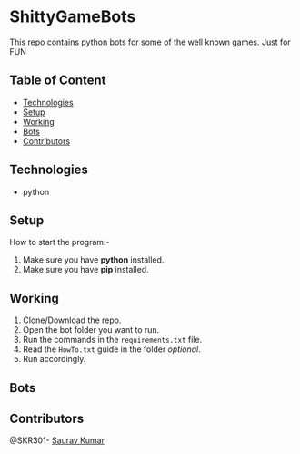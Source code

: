 # ShittyGameBots
This repo contains python bots for some of the well known games. Just for FUN

  ## Table of Content
  - [Technologies](#technologies)
  - [Setup](#setup)
  - [Working](#working)
  - [Bots](#bots)
  - [Contributors](#contributors)
  
  ## Technologies
  - python
  
  ## Setup
  How to start the program:-
  1. Make sure you have **python** installed.
  2. Make sure you have **pip** installed.
  
  ## Working
  1. Clone/Download the repo.
  2. Open the bot folder you want to run.
  3. Run the commands in the `requirements.txt` file.
  4. Read the `HowTo.txt` guide in the folder *optional*.
  5. Run accordingly.

  ## Bots
  
  ## Contributors
  @SKR301- [Saurav Kumar](https://github.com/SKR301) <br />


